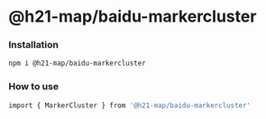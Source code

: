 
# @h21-map/baidu-markercluster

### Installation
```bash
npm i @h21-map/baidu-markercluster
```
### How to use
```bash
import { MarkerCluster } from '@h21-map/baidu-markercluster'
```
